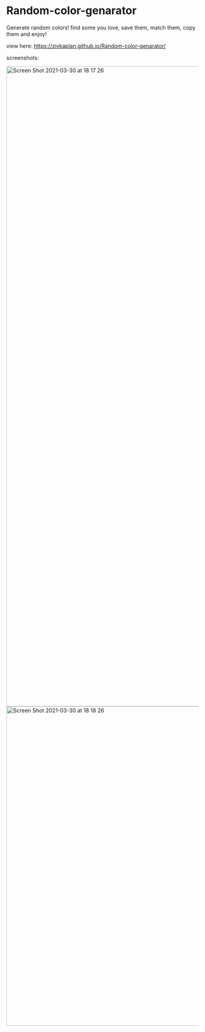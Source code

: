 # Random-color-genarator

Generate random colors!
find some you love, save them, match them, copy them and enjoy!

view here: https://zivkaplan.github.io/Random-color-genarator/

screenshots:

<img width="1675" alt="Screen Shot 2021-03-30 at 18 17 26" src="https://user-images.githubusercontent.com/80772683/113013476-69b34900-9184-11eb-91cd-588ae2fa6b24.png">

<img width="836" alt="Screen Shot 2021-03-30 at 18 18 26" src="https://user-images.githubusercontent.com/80772683/113013482-6a4bdf80-9184-11eb-9da6-51510ce3cf91.png">

